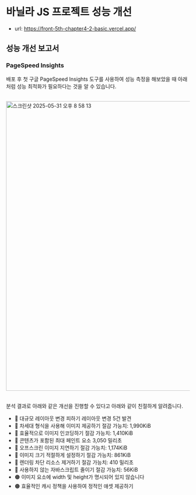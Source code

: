 # 바닐라 JS 프로젝트 성능 개선
- url: https://front-5th-chapter4-2-basic.vercel.app/

## 성능 개선 보고서

### PageSpeed Insights <br/>
배포 후 첫 구글 PageSpeed Insights 도구를 사용하여 성능 측정을 해보았을 때 아래처럼 성능 최적화가 필요하다는 것을 알 수 있습니다.

<br/>

<img width="792" alt="스크린샷 2025-05-31 오후 8 58 13" src="https://github.com/user-attachments/assets/47c8e493-2f17-4f61-9c56-d67338eaf906" />

<br/>
<br/>

분석 결과로 아래와 같은 개선을 진행할 수 있다고 아래와 같이 친절하게 알려줍니다. 

- 🔴 대규모 레이아웃 변경 피하기 레이아웃 변경 5건 발견
- 🔴 차세대 형식을 사용해 이미지 제공하기 절감 가능치: 1,990KiB
- 🔴 효율적으로 이미지 인코딩하기 절감 가능치: 1,410KiB
- 🔴 콘텐츠가 포함된 최대 페인트 요소 3,050 밀리초
- 🔴 오프스크린 이미지 지연하기 절감 가능치: 1,174KiB
- 🔴 이미지 크기 적절하게 설정하기 절감 가능치: 861KiB
- 🔴 렌더링 차단 리소스 제거하기 절감 가능치: 410 밀리초
- 🔴 사용하지 않는 자바스크립트 줄이기 절감 가능치: 56KiB
- 🟠 이미지 요소에 width 및 height가 명시되어 있지 않습니다
- 🟠 효율적인 캐시 정책을 사용하여 정적인 애셋 제공하기 
